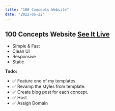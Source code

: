 ```yaml
---
title: "100 Concepts Website"
date: "2022-06-22"
---
```

## 100 Concepts Website [See It Live](https://portfolio.clark.today)

* Simple & Fast
* Clean UI
* Responsive
* Static

__Todo:__
* ✅ Feature one of my templates.
* ✅ Revamp the styles from template.
* ✅ Create blog post for each concept.
* ✅ Host
* ✅ Assign Domain